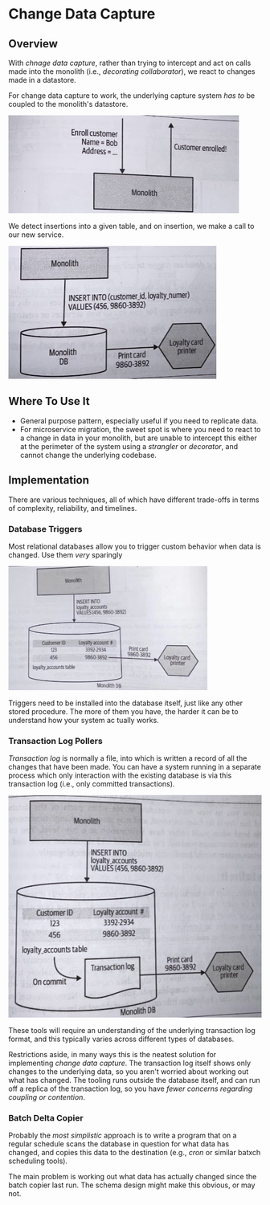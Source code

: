 # Change Data Capture

## Overview

With *chnage data capture*, rather than trying to intercept and act on calls made into the monolith (i.e., *decorating collaborator*), we react to changes made in a datastore.

For change data capture to work, the underlying capture system *has to* be coupled to the monolith's datastore.

![](2021-11-11-23-38-36.png)

We detect insertions into a given table, and on insertion, we make a call to our new service.

![](2021-11-11-23-38-43.png)

## Where To Use It

* General purpose pattern, especially useful if you need to replicate data.
* For microservice migration, the sweet spot is where you need to react to a change in data in your monolith, but are unable to intercept this either at the perimeter of the system using a *strangler* or *decorator*, and cannot change the underlying codebase.

## Implementation

There are various techniques, all of which have different trade-offs in terms of complexity, reliability, and timelines.

### Database Triggers

Most relational databases allow you to trigger custom behavior when data is changed. Use them *very* sparingly

![](2021-11-11-23-58-17.png)

Triggers need to be installed into the database itself, just like any other stored procedure. The more of them you have, the harder it can be to understand how your system ac tually works.

### Transaction Log Pollers

*Transaction log* is normally a file, into which is written a record of all the changes that have been made. You can have a system running in a separate process which only interaction with the existing database is via this transaction log (i.e., only committed transactions).

![](2021-11-11-23-59-40.png)

These tools will require an understanding of the underlying transaction log format, and this typically varies across different types of databases.

Restrictions aside, in many ways this is the neatest solution for implementing *change data capture*. The transaction log itself shows only changes to the underlying data, so you aren't worried about working out what has changed. The tooling runs outside the database itself, and can run off a replica of the transaction log, so you have *fewer concerns regarding coupling or contention*.

### Batch Delta Copier

Probably the *most simplistic* approach is to write a program that on a regular schedule scans the database in question for what data has changed, and copies this data to the destination (e.g., *cron* or similar batxch scheduling tools).

The main problem is working out what data has actually changed since the batch copier last run. The schema design might make this obvious, or may not.
